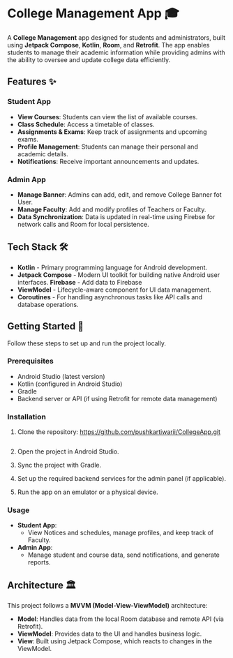 # College Management App 🎓

A **College Management** app designed for students and administrators, built using **Jetpack Compose**, **Kotlin**, **Room**, and **Retrofit**. The app enables students to manage their academic information while providing admins with the ability to oversee and update college data efficiently.

## Features ✨

### Student App
- **View Courses**: Students can view the list of available courses.
- **Class Schedule**: Access a timetable of classes.
- **Assignments & Exams**: Keep track of assignments and upcoming exams.
- **Profile Management**: Students can manage their personal and academic details.
- **Notifications**: Receive important announcements and updates.

### Admin App
- **Manage Banner**: Admins can add, edit, and remove College Banner fot User.
- **Manage Faculty**: Add and modify profiles of Teachers or Faculty.
- **Data Synchronization**: Data is updated in real-time using Firebse for network calls and Room for local persistence.

## Tech Stack 🛠️

- **Kotlin** - Primary programming language for Android development.
- **Jetpack Compose** - Modern UI toolkit for building native Android user interfaces.
  **Firebase** - Add data to Firebase 
- **ViewModel** - Lifecycle-aware component for UI data management.
- **Coroutines** - For handling asynchronous tasks like API calls and database operations.



## Getting Started 🚀

Follow these steps to set up and run the project locally.

### Prerequisites

- Android Studio (latest version)
- Kotlin (configured in Android Studio)
- Gradle
- Backend server or API (if using Retrofit for remote data management)

### Installation

1. Clone the repository:
  https://github.com/pushkartiwarii/CollegeApp.git
    ```

2. Open the project in Android Studio.

3. Sync the project with Gradle.

4. Set up the required backend services for the admin panel (if applicable).

5. Run the app on an emulator or a physical device.

### Usage

- **Student App**:
  - View Notices and schedules, manage profiles, and keep track of Faculty.
- **Admin App**:
  - Manage student and course data, send notifications, and generate reports.

## Architecture 🏛️

This project follows a **MVVM (Model-View-ViewModel)** architecture:
- **Model**: Handles data from the local Room database and remote API (via Retrofit).
- **ViewModel**: Provides data to the UI and handles business logic.
- **View**: Built using Jetpack Compose, which reacts to changes in the ViewModel.
